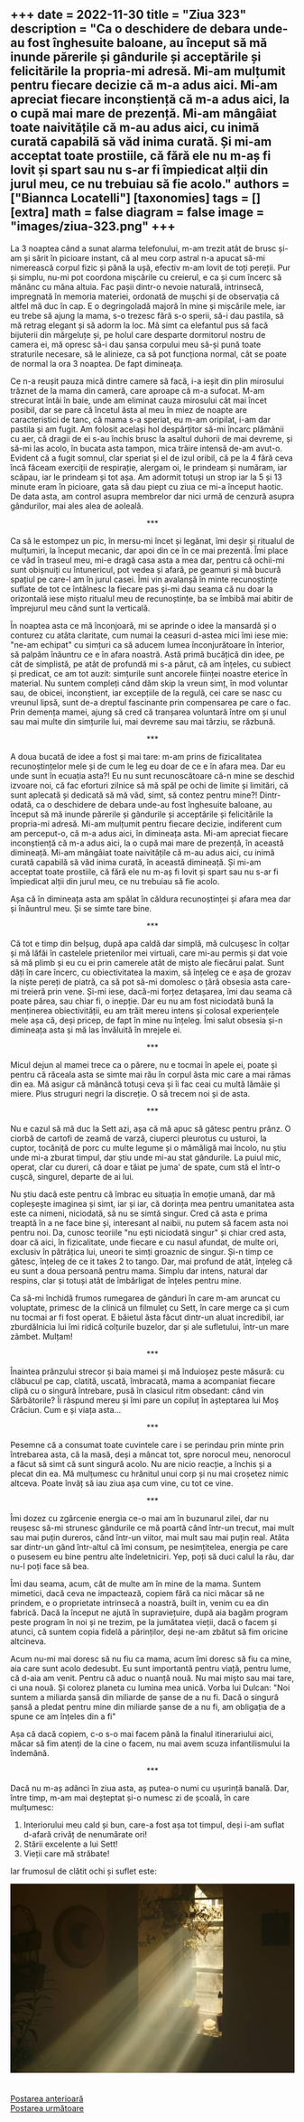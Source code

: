 
+++
date = 2022-11-30
title = "Ziua 323"
description = "Ca o deschidere de debara unde-au fost înghesuite baloane, au început să mă inunde părerile și gândurile și acceptările și felicitările la propria-mi adresă. Mi-am mulțumit pentru fiecare decizie că m-a adus aici. Mi-am apreciat fiecare inconștiență că m-a adus aici, la o cupă mai mare de prezență. Mi-am mângâiat toate naivitățile că m-au adus aici, cu inimă curată capabilă să văd inima curată. Și mi-am acceptat toate prostiile, că fără ele nu m-aș fi lovit și spart sau nu s-ar fi împiedicat alții din jurul meu, ce nu trebuiau să fie acolo."
authors = ["Biannca Locatelli"]
[taxonomies]
tags = []
[extra]
math = false
diagram = false
image = "images/ziua-323.png"
+++
---

La 3 noaptea când a sunat alarma telefonului, m-am trezit atât de brusc și-am și sărit în picioare instant, că al meu corp astral n-a apucat să-mi nimerească corpul fizic și până la ușă, efectiv m-am lovit de toți pereții. Pur și simplu, nu-mi pot coordona mișcările cu creierul, e ca și cum încerc să mănânc cu mâna altuia. Fac pașii dintr-o nevoie naturală, intrinsecă, impregnată în memoria materiei, ordonată de mușchi și de observația că altfel mă duc în cap. E o degringoladă majoră în mine și mișcările mele, iar eu trebe să ajung la mama, s-o trezesc fără s-o sperii, să-i dau pastila, să mă retrag elegant și să adorm la loc. Mă simt ca elefantul pus să facă bijuterii din mărgeluțe și, pe holul care desparte dormitorul nostru de camera ei, mă opresc să-i dau șansa corpului meu să-și pună toate straturile necesare, să le alinieze, ca să pot funcționa normal, cât se poate de normal la ora 3 noaptea. De fapt dimineața.

Ce n-a reușit pauza mică dintre camere să facă, i-a ieșit din plin mirosului trăznet de la mama din cameră, care aproape că m-a sufocat. M-am strecurat întâi în baie, unde am eliminat cauza mirosului cât mai încet posibil, dar se pare că încetul ăsta al meu în miez de noapte are caracteristici de tanc, că mama s-a speriat, eu m-am oripilat, i-am dar pastila și am fugit. Am folosit același hol despărțitor să-mi încarc plămânii cu aer, că dragii de ei s-au închis brusc la asaltul duhorii de mai devreme, și să-mi las acolo, în bucata asta tampon, mica trăire intensă de-am avut-o. Evident că a fugit somnul, clar speriat și el de izul oribil, că pe la 4 fără ceva încă făceam exerciții de respirație, alergam oi, le prindeam și număram, iar scăpau, iar le prindeam și tot așa. Am adormit totuși un strop iar la 5 și 13 minute eram în picioare, gata să dau piept cu ziua ce mi-a început haotic. De data asta, am control asupra membrelor dar nici urmă de cenzură asupra gândurilor, mai ales alea de aoleală.

<p style="text-align: center;">***</p>

Ca să le estompez un pic, în mersu-mi încet și legănat, îmi deșir și ritualul de mulțumiri, la început mecanic, dar apoi din ce în ce mai prezentă. Îmi place ce văd în traseul meu, mi-e dragă casa asta a mea dar, pentru că ochii-mi sunt obișnuiți cu întunericul, pot vedea și afară, pe geamuri și mă bucură spațiul pe care-l am în jurul casei. Îmi vin avalanșă în minte recunoștințe suflate de tot ce întâlnesc la fiecare pas și-mi dau seama că nu doar la orizontală iese mișto ritualul meu de recunoștințe, ba se îmbibă mai abitir de împrejurul meu când sunt la verticală.

În noaptea asta ce mă înconjoară, mi se aprinde o idee la mansardă și o conturez cu atâta claritate, cum numai la ceasuri d-astea mici îmi iese mie: "ne-am echipat" cu simțuri ca să aducem lumea înconjurătoare în înterior, să palpăm înăuntru ce e în afara noastră. Astă primă bucățică din idee, pe cât de simplistă, pe atât de profundă mi s-a părut, că am înțeles, cu subiect și predicat, ce am tot auzit: simțurile sunt ancorele ființei noastre eterice în material. Nu suntem compleți când dăm skip la vreun simț, în mod voluntar sau, de obicei, inconștient, iar excepțiile de la regulă, cei care se nasc cu vreunul lipsă, sunt de-a dreptul fascinante prin compensarea pe care o fac. Prin demența mamei, ajung să cred că tranșarea voluntară între om și unul sau mai multe din simțurile lui, mai devreme sau mai târziu, se răzbună.

<p style="text-align: center;">***</p>

A doua bucată de idee a fost și mai tare: m-am prins de fizicalitatea recunoștințelor mele și de cum le leg eu doar de ce e în afara mea. Dar eu unde sunt în ecuația asta?! Eu nu sunt recunoscătoare că-n mine se deschid izvoare noi, că fac eforturi zilnice să mă spăl pe ochi de limite și limitări, că sunt aplecată și dedicată să mă văd, simt, să contez pentru mine?! Dintr-odată, ca o deschidere de debara unde-au fost înghesuite baloane, au început să mă inunde părerile și gândurile și acceptările și felicitările la propria-mi adresă. Mi-am mulțumit pentru fiecare decizie, indiferent cum am perceput-o, că m-a adus aici, în dimineața asta. Mi-am apreciat fiecare inconștiență că m-a adus aici, la o cupă mai mare de prezență, în această dimineață. Mi-am mângâiat toate naivitățile că m-au adus aici, cu inimă curată capabilă să văd inima curată, în această dimineață. Și mi-am acceptat toate prostiile, că fără ele nu m-aș fi lovit și spart sau nu s-ar fi împiedicat alții din jurul meu, ce nu trebuiau să fie acolo.

Așa că în dimineața asta am spălat în căldura recunoștinței și afara mea dar și înăuntrul meu. Și se simte tare bine.

<p style="text-align: center;">***</p>

Că tot e timp din belșug, după apa caldă dar simplă, mă culcușesc în colțar și mă lăfăi în castelele prietenilor mei virtuali, care mi-au permis și dat voie să mă plimb și eu cu ei prin camerele atât de mișto ale fiecărui palat. Sunt dăți în care încerc, cu obiectivitatea la maxim, să înțeleg ce e așa de grozav la niște pereți de piatră, ca să pot să-mi domolesc o țâră obsesia asta care-mi treieră prin vene. Și-mi iese, dacă-mi forțez detașarea, îmi dau seama că poate părea, sau chiar fi, o inepție. Dar eu nu am fost niciodată bună la menținerea obiectivității, eu am trăit mereu intens și colosal experiențele mele așa că, deși pricep, de fapt în mine nu înțeleg. Îmi salut obsesia și-n dimineața asta și mă las învăluită în mrejele ei.

<p style="text-align: center;">***</p>

Micul dejun al mamei trece ca o părere, nu e tocmai în apele ei, poate și pentru că răceala asta se simte mai rău în corpul ăsta mic care a mai rămas din ea. Mă asigur că mănâncă totuși ceva și îi fac ceai cu multă lămâie și miere. Plus struguri negri la discreție. O să trecem noi și de asta.

<p style="text-align: center;">***</p>

Nu e cazul să mă duc la Sett azi, așa că mă apuc să gătesc pentru prânz. O ciorbă de cartofi de zeamă de varză, ciuperci pleurotus cu usturoi, la cuptor, tocăniță de porc cu multe legume și o mămăligă mai încolo, nu știu unde mi-a zburat timpul, dar știu unde mi-au stat gândurile. La puiul mic, operat, clar cu dureri, că doar e tăiat pe juma' de spate, cum stă el într-o cușcă, singurel, departe de ai lui.

Nu știu dacă este pentru că îmbrac eu situația în emoție umană, dar mă copleșește imaginea și simt, iar și iar, că dorința mea pentru umanitatea asta este ca nimeni, niciodată, să nu se simtă singur. Cred că asta e prima treaptă în a ne face bine și, interesant al naibii, nu putem să facem asta noi pentru noi. Da, cunosc teoriile "nu ești niciodată singur" și chiar cred asta, doar că aici, în fizicalitate, unde fiecare e cu nasul afundat, de multe ori, exclusiv în pătrățica lui, uneori te simți groaznic de singur. Și-n timp ce gătesc, înțeleg de ce it takes 2 to tango. Dar, mai profund de atât, înțeleg că eu sunt a doua persoană pentru mama. Simplu dar intens, natural dar respins, clar și totuși atât de îmbârligat de înțeles pentru mine.

Ca să-mi închidă frumos rumegarea de gânduri în care m-am aruncat cu voluptate, primesc de la clinică un filmuleț cu Sett, în care merge ca și cum nu tocmai ar fi fost operat. E băietul ăsta făcut dintr-un aluat incredibil, iar zburdălnicia lui îmi ridică colțurile buzelor, dar și ale sufletului, într-un mare zâmbet. Mulțam!

<p style="text-align: center;">***</p>

Înaintea prânzului strecor și baia mamei și mă înduioșez peste măsură: cu clăbucul pe cap, clatită, uscată, îmbracată, mama a acompaniat fiecare clipă cu o singură întrebare, pusă în clasicul ritm obsedant: când vin Sărbătorile? Îi răspund mereu și îmi pare un copiluț în așteptarea lui Moș Crăciun. Cum e și viața asta…

<p style="text-align: center;">***</p>

Pesemne că a consumat toate cuvintele care i se perindau prin minte prin întrebarea asta, că la masă, deși a mâncat tot, spre norocul meu, nenorocul a făcut să simt că sunt singură acolo. Nu are nicio reacție, a închis și a plecat din ea. Mă mulțumesc cu hrănitul unui corp și nu mai croșetez nimic altceva. Poate învăț să iau ziua așa cum vine, cu tot ce vine.

<p style="text-align: center;">***</p>

Îmi dozez cu zgârcenie energia ce-o mai am în buzunarul zilei, dar nu reușesc să-mi strunesc gândurile ce mă poartă când într-un trecut, mai mult sau mai puțin dureros, când într-un viitor, mai mult sau mai puțin real. Atâta sar dintr-un gând într-altul că îmi consum, pe nesimțitelea, energia pe care o pusesem eu bine pentru alte îndeletniciri. Yep, poți să duci calul la râu, dar nu-l poți face să bea.

Îmi dau seama, acum, cât de multe am în mine de la mama. Suntem mimetici, dacă ceva ne impactează, copiem fără ca nici măcar să ne prindem, e o proprietate intrinsecă a noastră, built in, venim cu ea din fabrică. Dacă la început ne ajută în supraviețuire, după aia bagăm program peste program în noi și ne trezim, pe la jumătatea vieții, dacă o facem și atunci, că suntem copia fidelă a părinților, deși ne-am zbătut să fim oricine altcineva.

Acum nu-mi mai doresc să nu fiu ca mama, acum îmi doresc să fiu ca mine, aia care sunt acolo dedesubt. Eu sunt importantă pentru viață, pentru lume, că d-aia am venit. Pentru că aduc o nuanță nouă. Nu mai mișto sau mai tare, ci una nouă. Și colorez planeta cu lumina mea unică. Vorba lui Dulcan: "Noi suntem a miliarda șansă din miliarde de șanse de a nu fi. Dacă o singură șansă a pledat pentru mine din miliarde șanse de a nu fi, am obligația de a spune ce am înțeles din a fi"

Așa că dacă copiem, c-o s-o mai facem până la finalul itinerariului aici, măcar să fim atenți de la cine o facem, nu mai avem scuza infantilismului la îndemână.

<p style="text-align: center;">***</p>

Dacă nu m-aș adânci în ziua asta, aș putea-o numi cu ușurință banală. Dar, între timp, m-am mai deșteptat și-o numesc zi de școală, în care mulțumesc:
1. Interiorului meu cald și bun, care-a fost așa tot timpul, deși i-am suflat d-afară crivăț de nenumărate ori!
2. Stării excelente a lui Sett!
3. Vieții care mă străbate!

Iar frumosul de clătit ochi și suflet este:

<div class="flex justify-center">
  <img src="images/323.jpeg" />
</div>

<br/>

<br/>

<div class="flex justify-between">
  <div>
    <a href="/blog/ziua-323/">Postarea anterioară</a>
  </div>
  <div>
    <a href="/blog/ziua-324/">Postarea următoare</a>
  </div>
</div>
